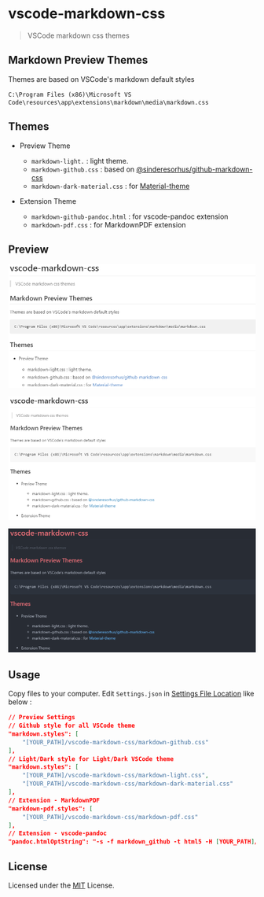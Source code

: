 # vscode-markdown-css

> VSCode markdown css themes

## Markdown Preview Themes

Themes are based on VSCode's markdown default styles

    C:\Program Files (x86)\Microsoft VS Code\resources\app\extensions\markdown\media\markdown.css

## Themes

- Preview Theme

  - `markdown-light.` : light theme.
  - `markdown-github.css` : based on [@sinderesorhus/github-markdown-css](https://github.com/sindresorhus/github-markdown-css)
  - `markdown-dark-material.css` : for [Material-theme](https://marketplace.visualstudio.com/items?itemName=zhuangtongfa.Material-theme)

- Extension Theme

  - `markdown-github-pandoc.html` : for vscode-pandoc extension
  - `markdown-pdf.css` : for MarkdownPDF extension

## Preview

![Github](images/markdown-github.png)

![Light](images/markdown-light.png)

![Dark-Material](images/markdown-dark-material.png)

## Usage

Copy files to your computer. Edit `Settings.json` in [Settings File Location](https://code.visualstudio.com/Docs/customization/userandworkspace#_settings-file-locations) like below :

```json
// Preview Settings
// Github style for all VSCode theme
"markdown.styles": [
    "[YOUR_PATH]/vscode-markdown-css/markdown-github.css"
],
// Light/Dark style for Light/Dark VSCode theme
"markdown.styles": [
    "[YOUR_PATH]/vscode-markdown-css/markdown-light.css",
    "[YOUR_PATH]/vscode-markdown-css/markdown-dark-material.css"
],
// Extension - MarkdownPDF
"markdown-pdf.styles": [
    "[YOUR_PATH]/vscode-markdown-css/markdown-pdf.css"
],
// Extension - vscode-pandoc
"pandoc.htmlOptString": "-s -f markdown_github -t html5 -H [YOUR_PATH]/vscode-markdown-css/markdown-github-pandoc.html",
```

## License

Licensed under the [MIT](LICENSE.md) License.
